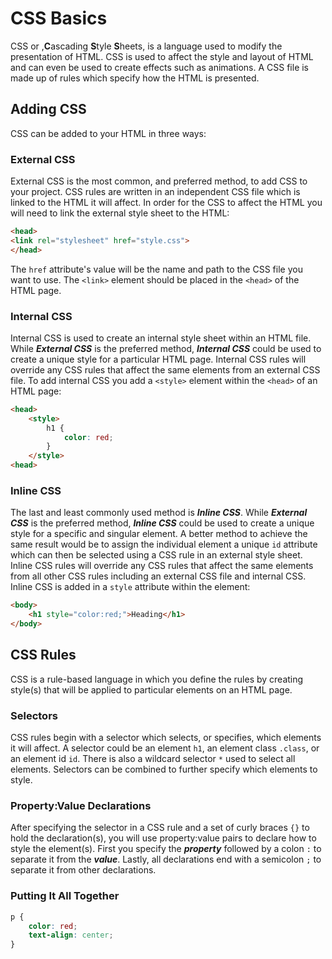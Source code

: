 # CSS Basics

CSS or ,**C**ascading **S**tyle **S**heets, is a language used to modify the presentation of HTML. CSS is used to affect the style and layout of HTML and can even be used to create effects such as animations. A CSS file is made up of rules which specify how the HTML is presented.

## Adding CSS

CSS can be added to your HTML in three ways:

### External CSS

External CSS is the most common, and preferred method, to add CSS to your project. CSS rules are written in an independent CSS file which is linked to the HTML it will affect. In order for the CSS to affect the HTML you will need to link the external style sheet to the HTML:

```html
<head>
<link rel="stylesheet" href="style.css">
</head>
```

The `href` attribute's value will be the name and path to the CSS file you want to use. The `<link>` element should be placed in the `<head>` of the HTML page.

### Internal CSS

Internal CSS is used to create an internal style sheet within an HTML file. While ***External CSS*** is the preferred method, ***Internal CSS*** could be used to create a unique style for a particular HTML page. Internal CSS rules will override any CSS rules that affect the same elements from an external CSS file. To add internal CSS you add a `<style>` element within the `<head>` of an HTML page:

```html
<head>
    <style>
        h1 {
            color: red;
        }
    </style>
<head>
```

### Inline CSS

The last and least commonly used method is ***Inline CSS***. While ***External CSS*** is the preferred method, ***Inline CSS*** could be used to create a unique style for a specific and singular element. A better method to achieve the same result would be to assign the individual element a unique `id` attribute which can then be selected using a CSS rule in an external style sheet. Inline CSS rules will override any CSS rules that affect the same elements from all other CSS rules including an external CSS file and internal CSS. Inline CSS is added in a `style` attribute within the element:

```html
<body>
    <h1 style="color:red;">Heading</h1>
</body>
```

## CSS Rules

CSS is a rule-based language in which you define the rules by creating style(s) that will be applied to particular elements on an HTML page. 

### Selectors

CSS rules begin with a selector which selects, or specifies, which elements it will affect. A selector could be an element `h1`, an element class `.class`, or an element id `id`. There is also a wildcard selector `*` used to select all elements. Selectors can be combined to further specify which elements to style.

### Property:Value Declarations

After specifying the selector in a CSS rule and a set of curly braces `{}` to hold the declaration(s), you will use property:value pairs to declare how to style the element(s). First you specify the ***property*** followed by a colon `:` to separate it from the ***value***. Lastly, all declarations end with a semicolon `;` to separate it from other declarations.

### Putting It All Together

```css
p {
    color: red;
    text-align: center;
}
```
